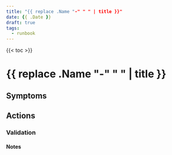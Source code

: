 ```yaml
---
title: "{{ replace .Name "-" " " | title }}"
date: {{ .Date }}
draft: true
tags:
  - runbook
---
```


<!-- Let's start off with a quick Table Of Contents  -->
{{< toc >}}

<!-- The section header and page title will be named after the page title  -->
<!-- ensure the page title matches the AlertName where possible  -->
# {{ replace .Name "-" " " | title }}

<!-- Provide a short description/overview of the alert and root cause -->

## Symptoms

<!-- Provide a list of alerts linked to this issue (link to cell-k8s-config rules optional) -->
<!-- Provide a any prometheus queries or cli commands that can identify the problem -->

## Actions

<!-- Provide a detailed list of actions to resolve the issue -->
<!-- include: -->
<!-- - incident management response (open a incident?) and severity (if possible) -->
<!-- - links to past MRs that resolved a siumillar issue -->
<!-- - links to KB articles in lieu of repeating detailed information -->

### Validation
<!-- Optional -->
<!-- Provide any validation procedures or prometheus queries to determine resolution -->
<!-- Please indicate if alerts will auto-resolve or not (some don't!) -->
<!-- Include any notes for incident response -->

#### Notes

<!-- Optional -->
<!-- Add periodic updates or identify edge-cases -->

